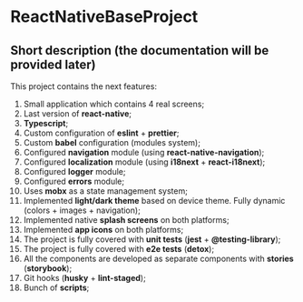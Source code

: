 # ReactNativeBaseProject

## Short description (the documentation will be provided later)

This project contains the next features:

1. Small application which contains 4 real screens;
2. Last version of **react-native**;
3. **Typescript**;
4. Custom configuration of **eslint** + **prettier**;
5. Custom **babel** configuration (modules system);
6. Configured **navigation** module (using **react-native-navigation**);
7. Configured **localization** module (using **i18next** + **react-i18next**);
8. Configured **logger** module;
9. Configured **errors** module;
10. Uses **mobx** as a state management system;
11. Implemented **light/dark theme** based on device theme. Fully dynamic (colors + images + navigation);
12. Implemented native **splash screens** on both platforms;
13. Implemented **app icons** on both platforms;
14. The project is fully covered with **unit tests** (**jest** + **@testing-library**);
15. The project is fully covered with **e2e tests** (**detox**);
16. All the components are developed as separate components with **stories** (**storybook**);
17. Git hooks (**husky** + **lint-staged**);
18. Bunch of **scripts**;
